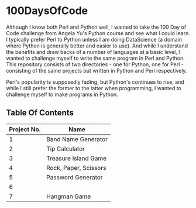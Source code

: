 # 100DaysOfCode

Although I know both Perl and Python well, I wanted to take the 100 Day of Code challenge from Angela Yu's Python course and see what I could learn. I typically prefer Perl to Python unless I am doing DataScience (a domain where Python is generally better and easier to use). And while I understand the benefits and draw backs of a number of languages at a basic level, I wanted to challenge myself to write the same program in Perl and Python. This repository consists of two directories - one for Python, one for Perl - consisting of the same projects but written in Python and Perl respectively. 

Perl's popularity is supposedly fading, but Python's continues to rise, and while I still prefer the former to the latter when programming, I wanted to challenge myself to make programs in Python. 

## Table Of Contents

| Project No. | Name                                 |
| ----------- | -------------------------------------|
| 1           |  Band Name Generator                 |
| 2           |  Tip Calculator                      |
| 3           |  Treasure Island Game                |
| 4           |  Rock, Paper, Scissors               |
| 5           |  Password Generator                  |
| 6           |                                      |
| 7           |  Hangman Game                        |

